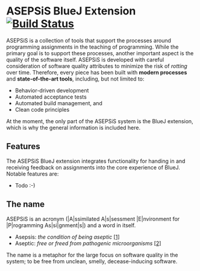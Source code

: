ASEPSiS BlueJ Extension [![Build Status](https://travis-ci.org/olerass/asepsis-bluej.png?branch=master)](https://travis-ci.org/olerass/asepsis-bluej)
======
ASEPSiS is a collection of tools that support the processes around programming assignments in the teaching of programming.
While the primary goal is to support these processes, another important aspect is the quality of the software itself.
ASEPSiS is developed with careful consideration of software quality attributes to minimize the risk of *rotting* over time.
Therefore, every piece has been built with **modern processes** and **state-of-the-art tools**, including, but not limited to:

* Behavior-driven development
* Automated acceptance tests
* Automated build management, and
* Clean code principles

At the moment, the only part of the ASEPSiS system is the BlueJ extension, which is why the general information is included here.

## Features
The ASEPSiS BlueJ extension integrates functionality for handing in and receiving feedback on assignments into the core experience
of BlueJ. Notable features are:

* Todo :-)

## The name
ASEPSiS is an acronym (|A|ssimilated A|s|sessment |E|nvironment for |P|rogramming As|si|gnment|s|) and a word in itself.

* Asepsis: *the condition of being aseptic* [[1]](http://www.merriam-webster.com/dictionary/asepsis)
* Aseptic: *free or freed from pathogenic microorganisms* [[2]](http://www.merriam-webster.com/dictionary/aseptic)

The name is a metaphor for the large focus on software quality in the system; to be free from unclean, smelly, decease-inducing software.

